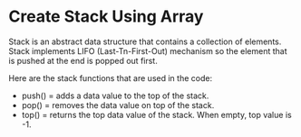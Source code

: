 # Create Stack Using Array
Stack is an abstract data structure that contains a collection of elements. Stack implements LIFO (Last-Tn-First-Out) mechanism so the element that is pushed at the end is popped out first.

Here are the stack functions that are used in the code:
- push() = adds a data value to the top of the stack.
- pop() = removes the data value on top of the stack.
- top() = returns the top data value of the stack. When empty, top value is -1.
